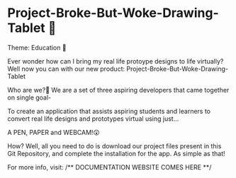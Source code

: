 # Project-Broke-But-Woke-Drawing-Tablet 🚀
 
Theme: Education 🏫

Ever wonder how can I bring my real life protoype designs to life virtually? Well now you can with our new product: Project-Broke-But-Woke-Drawing-Tablet

Who are we?🤔
We are a set of three aspiring developers that came together on single goal- 

To create an application that assists aspiring students and learners to convert real life designs and prototypes virtual using just...

A PEN, PAPER and WEBCAM!😲

How?
Well, all you need to do is download our project files present in this Git Repository, and complete the installation for the app. 
As simple as that!

For more info, visit:
/** DOCUMENTATION WEBSITE COMES HERE **/
